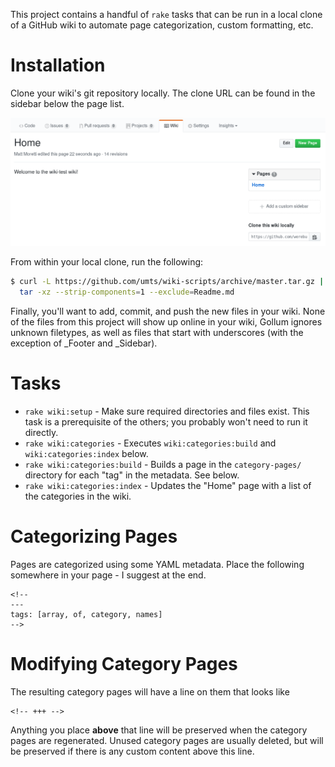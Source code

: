This project contains a handful of `rake` tasks that can be run in a local
clone of a GitHub wiki to automate page categorization, custom formatting,
etc.

Installation
============

Clone your wiki's git repository locally. The clone URL can be found in the
sidebar below the page list.

![Clone URL](wiki-clone-url.png)

From within your local clone, run the following:

```bash
$ curl -L https://github.com/umts/wiki-scripts/archive/master.tar.gz | \
  tar -xz --strip-components=1 --exclude=Readme.md
```

Finally, you'll want to add, commit, and push the new files in your wiki. None
of the files from this project will show up online in your wiki, Gollum ignores
unknown filetypes, as well as files that start with underscores (with the
exception of \_Footer and \_Sidebar).

Tasks
=====

*  `rake wiki:setup` - Make sure required directories and files exist. This
   task is a prerequisite of the others; you probably won't need to run it
   directly.
*  `rake wiki:categories` - Executes `wiki:categories:build` and
   `wiki:categories:index` below.
*  `rake wiki:categories:build` - Builds a page in the `category-pages/`
   directory for each "tag" in the metadata. See below.
*  `rake wiki:categories:index` - Updates the "Home" page with a list of the
   categories in the wiki.

Categorizing Pages
==================

Pages are categorized using some YAML metadata. Place the following somewhere
in your page - I suggest at the end.

```
<!--
---
tags: [array, of, category, names]
-->
```

Modifying Category Pages
========================

The resulting category pages will have a line on them that looks like

```
<!-- +++ -->
```

Anything you place **above** that line will be preserved when the category
pages are regenerated. Unused category pages are usually deleted, but will
be preserved if there is any custom content above this line.
